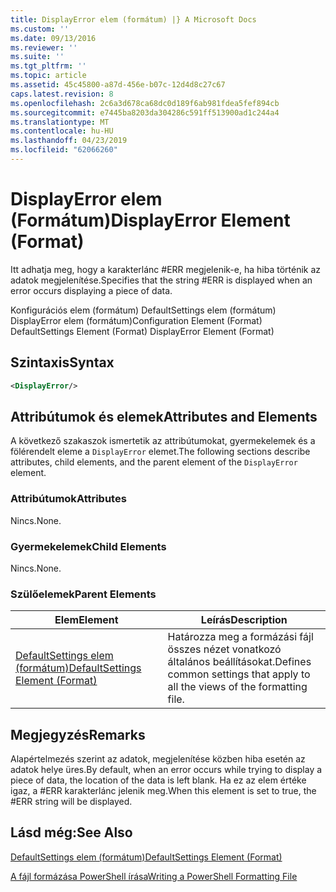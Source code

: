 ```yaml
---
title: DisplayError elem (formátum) |} A Microsoft Docs
ms.custom: ''
ms.date: 09/13/2016
ms.reviewer: ''
ms.suite: ''
ms.tgt_pltfrm: ''
ms.topic: article
ms.assetid: 45c45800-a87d-456e-b07c-12d4d8c27c67
caps.latest.revision: 8
ms.openlocfilehash: 2c6a3d678ca68dc0d189f6ab981fdea5fef894cb
ms.sourcegitcommit: e7445ba8203da304286c591ff513900ad1c244a4
ms.translationtype: MT
ms.contentlocale: hu-HU
ms.lasthandoff: 04/23/2019
ms.locfileid: "62066260"
---
```

# <a name="displayerror-element-format"></a><span data-ttu-id="83700-102">DisplayError elem (Formátum)</span><span class="sxs-lookup"><span data-stu-id="83700-102">DisplayError Element (Format)</span></span>

<span data-ttu-id="83700-103">Itt adhatja meg, hogy a karakterlánc #ERR megjelenik-e, ha hiba történik az adatok megjelenítése.</span><span class="sxs-lookup"><span data-stu-id="83700-103">Specifies that the string #ERR is displayed when an error occurs displaying a piece of data.</span></span>

<span data-ttu-id="83700-104">Konfigurációs elem (formátum) DefaultSettings elem (formátum) DisplayError elem (formátum)</span><span class="sxs-lookup"><span data-stu-id="83700-104">Configuration Element (Format) DefaultSettings Element (Format) DisplayError Element (Format)</span></span>

## <a name="syntax"></a><span data-ttu-id="83700-105">Szintaxis</span><span class="sxs-lookup"><span data-stu-id="83700-105">Syntax</span></span>

```xml
<DisplayError/>
```

## <a name="attributes-and-elements"></a><span data-ttu-id="83700-106">Attribútumok és elemek</span><span class="sxs-lookup"><span data-stu-id="83700-106">Attributes and Elements</span></span>

<span data-ttu-id="83700-107">A következő szakaszok ismertetik az attribútumokat, gyermekelemek és a fölérendelt eleme a `DisplayError` elemet.</span><span class="sxs-lookup"><span data-stu-id="83700-107">The following sections describe attributes, child elements, and the parent element of the `DisplayError` element.</span></span>

### <a name="attributes"></a><span data-ttu-id="83700-108">Attribútumok</span><span class="sxs-lookup"><span data-stu-id="83700-108">Attributes</span></span>

<span data-ttu-id="83700-109">Nincs.</span><span class="sxs-lookup"><span data-stu-id="83700-109">None.</span></span>

### <a name="child-elements"></a><span data-ttu-id="83700-110">Gyermekelemek</span><span class="sxs-lookup"><span data-stu-id="83700-110">Child Elements</span></span>

<span data-ttu-id="83700-111">Nincs.</span><span class="sxs-lookup"><span data-stu-id="83700-111">None.</span></span>

### <a name="parent-elements"></a><span data-ttu-id="83700-112">Szülőelemek</span><span class="sxs-lookup"><span data-stu-id="83700-112">Parent Elements</span></span>

|<span data-ttu-id="83700-113">Elem</span><span class="sxs-lookup"><span data-stu-id="83700-113">Element</span></span>|<span data-ttu-id="83700-114">Leírás</span><span class="sxs-lookup"><span data-stu-id="83700-114">Description</span></span>|
|-------------|-----------------|
|[<span data-ttu-id="83700-115">DefaultSettings elem (formátum)</span><span class="sxs-lookup"><span data-stu-id="83700-115">DefaultSettings Element (Format)</span></span>](./defaultsettings-element-format.md)|<span data-ttu-id="83700-116">Határozza meg a formázási fájl összes nézet vonatkozó általános beállításokat.</span><span class="sxs-lookup"><span data-stu-id="83700-116">Defines common settings that apply to all the views of the formatting file.</span></span>|

## <a name="remarks"></a><span data-ttu-id="83700-117">Megjegyzés</span><span class="sxs-lookup"><span data-stu-id="83700-117">Remarks</span></span>

<span data-ttu-id="83700-118">Alapértelmezés szerint az adatok, megjelenítése közben hiba esetén az adatok helye üres.</span><span class="sxs-lookup"><span data-stu-id="83700-118">By default, when an error occurs while trying to display a piece of data, the location of the data is left blank.</span></span> <span data-ttu-id="83700-119">Ha ez az elem értéke igaz, a #ERR karakterlánc jelenik meg.</span><span class="sxs-lookup"><span data-stu-id="83700-119">When this element is set to true, the #ERR string will be displayed.</span></span>

## <a name="see-also"></a><span data-ttu-id="83700-120">Lásd még:</span><span class="sxs-lookup"><span data-stu-id="83700-120">See Also</span></span>

[<span data-ttu-id="83700-121">DefaultSettings elem (formátum)</span><span class="sxs-lookup"><span data-stu-id="83700-121">DefaultSettings Element (Format)</span></span>](./defaultsettings-element-format.md)

[<span data-ttu-id="83700-122">A fájl formázása PowerShell írása</span><span class="sxs-lookup"><span data-stu-id="83700-122">Writing a PowerShell Formatting File</span></span>](./writing-a-powershell-formatting-file.md)
